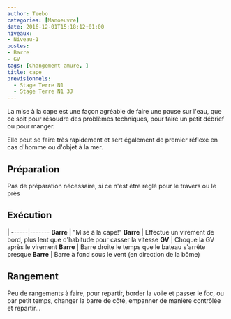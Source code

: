 ```yaml
---
author: Teebo
categories: [Manoeuvre]
date: 2016-12-01T15:18:12+01:00
niveaux:
- Niveau-1
postes:
- Barre
- GV
tags: [Changement amure, ]
title: cape
previsionnels:
  - Stage Terre N1
  - Stage Terre N1 3J
---
```

La mise à la cape est une façon agréable de faire une pause sur l'eau, que ce soit pour résoudre des problèmes techniques, pour faire un petit débrief ou pour manger.

Elle peut se faire très rapidement et sert également de premier réflexe en cas d'homme ou d'objet à la mer.

<!--more-->

## Préparation
Pas de préparation nécessaire, si ce n'est être réglé pour le travers ou le près

## Exécution
 |
------|-------
**Barre** | "Mise à la cape!"
**Barre** | Effectue un virement de bord, plus lent que d'habitude pour casser la vitesse
**GV** | Choque la GV après le virement
**Barre** | Barre droite le temps que le bateau s'arrête presque
**Barre** | Barre à fond sous le vent (en direction de la bôme)

## Rangement
Peu de rangements à faire, pour repartir, border la voile et passer le foc, ou par petit temps, changer la barre de côté, empanner de manière contrôlée et repartir...
